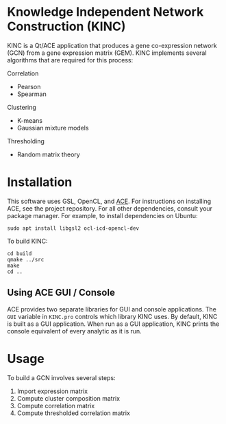 # Knowledge Independent Network Construction (KINC)

KINC is a Qt/ACE application that produces a gene co-expression network (GCN) from a gene expression matrix (GEM). KINC implements several algorithms that are required for this process:

Correlation
- Pearson
- Spearman

Clustering
- K-means
- Gaussian mixture models

Thresholding
- Random matrix theory

# Installation

This software uses GSL, OpenCL, and [ACE](https://github.com/SystemsGenetics/ACE). For instructions on installing ACE, see the project repository. For all other dependencies, consult your package manager. For example, to install dependencies on Ubuntu:
```
sudo apt install libgsl2 ocl-icd-opencl-dev
```

To build KINC:
```
cd build
qmake ../src
make
cd ..
```

## Using ACE GUI / Console

ACE provides two separate libraries for GUI and console applications. The `GUI` variable in `KINC.pro` controls which library KINC uses. By default, KINC is built as a GUI application. When run as a GUI application, KINC prints the console equivalent of every analytic as it is run.

# Usage

To build a GCN involves several steps:

1. Import expression matrix
2. Compute cluster composition matrix
3. Compute correlation matrix
4. Compute thresholded correlation matrix
